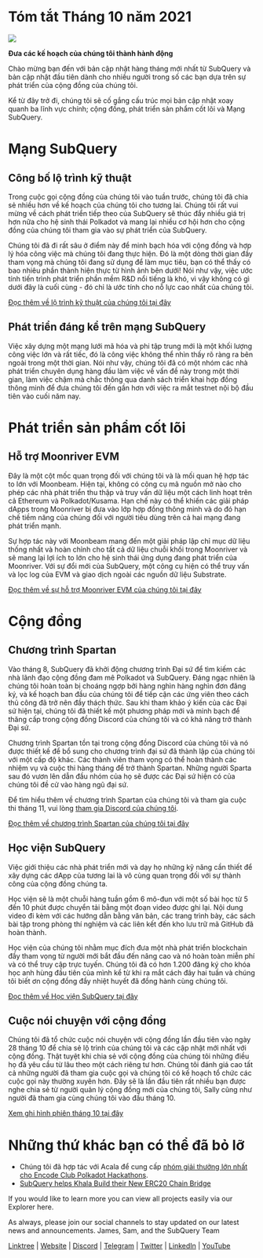 # Tóm tắt Tháng 10 năm 2021

![](https://miro.medium.com/max/1400/1*Yf3LOc6onAZ-XRQLPyxAmQ.png)

**Đưa các kế hoạch của chúng tôi thành hành động**

Chào mừng bạn đến với bản cập nhật hàng tháng mới nhất từ ​​SubQuery và bản cập nhật đầu tiên dành cho nhiều người trong số các bạn dựa trên sự phát triển của cộng đồng của chúng tôi.

Kể từ đây trở đi, chúng tôi sẽ cố gắng cấu trúc mọi bản cập nhật xoay quanh ba lĩnh vực chính; cộng đồng, phát triển sản phẩm cốt lõi và Mạng SubQuery.

# Mạng SubQuery

## Công bố lộ trình kỹ thuật

Trong cuộc gọi cộng đồng của chúng tôi vào tuần trước, chúng tôi đã chia sẻ nhiều hơn về kế hoạch của chúng tôi cho tương lai. Chúng tôi rất vui mừng về cách phát triển tiếp theo của SubQuery sẽ thúc đẩy nhiều giá trị hơn nữa cho hệ sinh thái Polkadot và mang lại nhiều cơ hội hơn cho cộng đồng của chúng tôi tham gia vào sự phát triển của SubQuery.

Chúng tôi đã đi rất sâu ở điểm này để minh bạch hóa với cộng đồng và hợp lý hóa công việc mà chúng tôi đang thực hiện. Đó là một dòng thời gian đầy tham vọng mà chúng tôi đang sử dụng để làm mục tiêu, bạn có thể thấy có bao nhiêu phần thành hiện thực từ hình ảnh bên dưới! Nói như vậy, việc ước tính tiến trình phát triển phần mềm R&D nổi tiếng là khó, vì vậy không có gì dưới đây là cuối cùng - đó chỉ là ước tính cho nỗ lực cao nhất của chúng tôi.

[Đọc thêm về lộ trình kỹ thuật của chúng tôi tại đây](https://subquery.medium.com/subquery-releases-technical-roadmap-2a3a383c49b)

## Phát triển đáng kể trên mạng SubQuery

Việc xây dựng một mạng lưới mã hóa và phi tập trung mới là một khối lượng công việc lớn và rất tiếc, đó là công việc không thể nhìn thấy rõ ràng ra bên ngoài trong một thời gian. Nói như vậy, chúng tôi đã có một nhóm các nhà phát triển chuyên dụng hàng đầu làm việc về vấn đề này trong một thời gian, làm việc chậm mà chắc thông qua danh sách triển khai hợp đồng thông minh để đưa chúng tôi đến gần hơn với việc ra mắt testnet nội bộ đầu tiên vào cuối năm nay.

# Phát triển sản phẩm cốt lõi

## Hỗ trợ Moonriver EVM

Đây là một cột mốc quan trọng đối với chúng tôi và là mối quan hệ hợp tác to lớn với Moonbeam. Hiện tại, không có công cụ mã nguồn mở nào cho phép các nhà phát triển thu thập và truy vấn dữ liệu một cách linh hoạt trên cả Ethereum và Polkadot/Kusama. Hạn chế này có thể khiến các giải pháp dApps trong Moonriver bị đưa vào lớp hợp đồng thông minh và do đó hạn chế tiềm năng của chúng đối với người tiêu dùng trên cả hai mạng đang phát triển mạnh.

Sự hợp tác này với Moonbeam mang đến một giải pháp lập chỉ mục dữ liệu thống nhất và hoàn chỉnh cho tất cả dữ liệu chuỗi khối trong Moonriver và sẽ mang lại lợi ích to lớn cho hệ sinh thái ứng dụng đang phát triển của Moonriver. Với sự đổi mới của SubQuery, một công cụ hiện có thể truy vấn và lọc log của EVM và giao dịch ngoài các nguồn dữ liệu Substrate.

[Đọc thêm về sự hỗ trợ Moonriver EVM của chúng tôi tại đây](https://subquery.medium.com/subquery-adds-ethereum-virtual-machine-evm-functionality-in-integration-with-moonbeam-and-ddbcdf0fd8ff)

# Cộng đồng

## Chương trình Spartan

Vào tháng 8, SubQuery đã khởi động chương trình Đại sứ để tìm kiếm các nhà lãnh đạo cộng đồng đam mê Polkadot và SubQuery. Đáng ngạc nhiên là chúng tôi hoàn toàn bị choáng ngợp bởi hàng nghìn hàng nghìn đơn đăng ký, và kế hoạch ban đầu của chúng tôi để tiếp cận các ứng viên theo cách thủ công đã trở nên đầy thách thức. Sau khi tham khảo ý kiến ​​của các Đại sứ hiện tại, chúng tôi đã thiết kế một phương pháp mới và minh bạch để thăng cấp trong cộng đồng Discord của chúng tôi và có khả năng trở thành Đại sứ.

Chương trình Spartan tồn tại trong cộng đồng Discord của chúng tôi và nó được thiết kế để bổ sung cho chương trình đại sứ đã thành lập của chúng tôi với một cấp độ khác. Các thành viên tham vọng có thể hoàn thành các nhiệm vụ và cuộc thi hàng tháng để trở thành Spartan. Những người Sparta sau đó vươn lên dẫn đầu nhóm của họ sẽ được các Đại sứ hiện có của chúng tôi đề cử vào hàng ngũ đại sứ.

Để tìm hiểu thêm về chương trình Spartan của chúng tôi và tham gia cuộc thi tháng 11, vui lòng [tham gia Discord của chúng tôi](https://discord.com/invite/subquery).

[Đọc thêm về chương trình Spartan của chúng tôi tại đây](https://subquery.medium.com/subquerys-new-spartan-programme-cf6c13653c6f)

## Học viện SubQuery

Việc giới thiệu các nhà phát triển mới và dạy họ những kỹ năng cần thiết để xây dựng các dApp của tương lai là vô cùng quan trọng đối với sự thành công của cộng đồng chúng ta.

Học viện sẽ là một chuỗi hàng tuần gồm 6 mô-đun với một số bài học từ 5 đến 10 phút được chuyển tải bằng một đoạn video được ghi lại. Nội dung video đi kèm với các hướng dẫn bằng văn bản, các trang trình bày, các sách bài tập trong phòng thí nghiệm và các liên kết đến kho lưu trữ mã GitHub đã hoàn thành.

Học viện của chúng tôi nhằm mục đích đưa một nhà phát triển blockchain đầy tham vọng từ người mới bắt đầu đến nâng cao và nó hoàn toàn miễn phí và có thể truy cập trực tuyến. Chúng tôi đã có hơn 1.200 đăng ký cho khóa học anh hùng đầu tiên của mình kể từ khi ra mắt cách đây hai tuần và chúng tôi biết ơn cộng đồng đầy nhiệt huyết đã đồng hành cùng chúng tôi.

[Đọc thêm về Học viện SubQuery tại đây](https://subquery.medium.com/subquery-launches-the-subquery-academy-9505dc66a01)

## Cuộc nói chuyện với cộng đồng

Chúng tôi đã tổ chức cuộc nói chuyện với cộng đồng lần đầu tiên vào ngày 28 tháng 10 để chia sẻ lộ trình của chúng tôi và các cập nhật mới nhất với cộng đồng. Thật tuyệt khi chia sẻ với cộng đồng của chúng tôi những điều họ đã yêu cầu từ lâu theo một cách riêng tư hơn. Chúng tôi đánh giá cao tất cả những người đã tham gia cuộc gọi và chúng tôi có kế hoạch tổ chức các cuộc gọi này thường xuyên hơn. Đây sẽ là lần đầu tiên rất nhiều bạn được nghe chia sẻ từ người quản lý cộng đồng mới của chúng tôi, Sally cũng như người đã tham gia cùng chúng tôi vào đầu tháng 10.

[Xem ghi hình phiên tháng 10 tại đây](https://www.crowdcast.io/e/subquery-sessions-october)

# Những thứ khác bạn có thể đã bỏ lỡ

-   Chúng tôi đã hợp tác với Acala để cung cấp [nhóm giải thưởng lớn nhất cho Encode Club Polkadot Hackathons](https://medium.com/encode-club/polkadot-hack-challenges-7cfeba1a4c0e).
-   [SubQuery helps Khala Build their New ERC20 Chain Bridge](https://subquery.medium.com/subquery-helps-khala-build-their-new-erc20-chain-bridge-c3aa0e1e6a89)

If you would like to learn more you can view all projects easily via our Explorer here.

As always, please join our social channels to stay updated on our latest news and announcements. James, Sam, and the SubQuery Team

[Linktree](https://linktr.ee/subquerynetwork)  |  [Website](https://subquery.network/)  |  [Discord](https://discord.com/invite/78zg8aBSMG)  |  [Telegram](https://t.me/subquerynetwork)  |  [Twitter](https://twitter.com/subquerynetwork)  |  [LinkedIn](https://www.linkedin.com/company/subquery)  |  [YouTube](https://www.youtube.com/channel/UCi1a6NUUjegcLHDFLr7CqLw)
